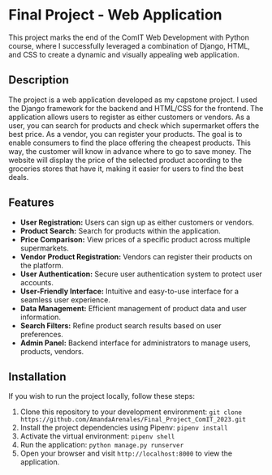 # Final Project - Web Application

This project marks the end of the ComIT Web Development with Python course, where I successfully leveraged a combination of Django, HTML, and CSS to create a dynamic and visually appealing web application.

## Description

The project is a web application developed as my capstone project. I used the Django framework for the backend and HTML/CSS for the frontend. The application allows users to register as either customers or vendors. As a user, you can search for products and check which supermarket offers the best price. As a vendor, you can register your products. The goal is to enable consumers to find the place offering the cheapest products. This way, the customer will know in advance where to go to save money. The website will display the price of the selected product according to the groceries stores that have it, making it easier for users to find the best deals.

## Features

- **User Registration:** Users can sign up as either customers or vendors.
- **Product Search:** Search for products within the application.
- **Price Comparison:** View prices of a specific product across multiple supermarkets.
- **Vendor Product Registration:** Vendors can register their products on the platform.
- **User Authentication:** Secure user authentication system to protect user accounts.
- **User-Friendly Interface:** Intuitive and easy-to-use interface for a seamless user experience.
- **Data Management:** Efficient management of product data and user information.
- **Search Filters:** Refine product search results based on user preferences.
- **Admin Panel:** Backend interface for administrators to manage users, products, vendors.

## Installation

If you wish to run the project locally, follow these steps:

1. Clone this repository to your development environment:
   `git clone https://github.com/AmandaArenales/Final_Project_ComIT_2023.git`
2. Install the project dependencies using Pipenv: 
  `pipenv install`
3. Activate the virtual environment:
  `pipenv shell`
4. Run the application: 
  `python manage.py runserver`
5. Open your browser and visit `http://localhost:8000` to view the application.



